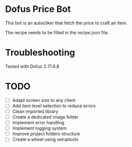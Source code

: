 # Dofus Price Bot

This bot is an autocliker that fetch the price to craft an item.

The recipe needs to be filled in the recipe.json file.

# Troubleshooting

Tested with Dofus 2.71.6.8

# TODO

- [ ] Adapt screen size to any client
- [ ] Add item level selection to reduce errors
- [ ] Clean imported library
- [ ] Create a dedicated image folder
- [ ] Implement error handling
- [ ] Implement logging system
- [ ] Improve project folders structure
- [ ] Create a wheel using setuptools
